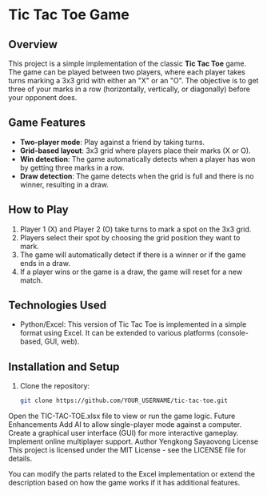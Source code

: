 # Tic Tac Toe Game

## Overview
This project is a simple implementation of the classic **Tic Tac Toe** game. The game can be played between two players, where each player takes turns marking a 3x3 grid with either an "X" or an "O". The objective is to get three of your marks in a row (horizontally, vertically, or diagonally) before your opponent does.

## Game Features
- **Two-player mode**: Play against a friend by taking turns.
- **Grid-based layout**: 3x3 grid where players place their marks (X or O).
- **Win detection**: The game automatically detects when a player has won by getting three marks in a row.
- **Draw detection**: The game detects when the grid is full and there is no winner, resulting in a draw.

## How to Play
1. Player 1 (X) and Player 2 (O) take turns to mark a spot on the 3x3 grid.
2. Players select their spot by choosing the grid position they want to mark.
3. The game will automatically detect if there is a winner or if the game ends in a draw.
4. If a player wins or the game is a draw, the game will reset for a new match.

## Technologies Used
- Python/Excel: This version of Tic Tac Toe is implemented in a simple format using Excel. It can be extended to various platforms (console-based, GUI, web).

## Installation and Setup
1. Clone the repository:
   ```bash
   git clone https://github.com/YOUR_USERNAME/tic-tac-toe.git

Open the TIC-TAC-TOE.xlsx file to view or run the game logic.
Future Enhancements
Add AI to allow single-player mode against a computer.
Create a graphical user interface (GUI) for more interactive gameplay.
Implement online multiplayer support.
Author
Yengkong Sayaovong
License
This project is licensed under the MIT License - see the LICENSE file for details.


You can modify the parts related to the Excel implementation or extend the description based on how the game works if it has additional features.
